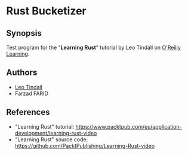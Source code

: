 # Rust Bucketizer

## Synopsis

Test program for the "**Learning Rust**" tutorial by Leo Tindall
on [O'Reilly Learning](https://learning.oreilly.com).

## Authors

* [Leo Tindall](https://learning.oreilly.com/search/?query=author%3A%22Leo%20Tindall%22&extended_publisher_data=true&highlight=true&include_assessments=false&include_case_studies=true&include_courses=true&include_orioles=true&include_playlists=true&include_collections=true&include_notebooks=true&is_academic_institution_account=false&source=user&sort=relevance&facet_json=true&page=0)
* Farzad FARID

## References

* "Learning Rust" tutorial: https://www.packtpub.com/eu/application-development/learning-rust-video
* "Learning Rust" source code: https://github.com/PacktPublishing/Learning-Rust-video
